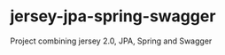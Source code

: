 jersey-jpa-spring-swagger
=========================

Project combining jersey 2.0, JPA, Spring and Swagger
